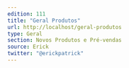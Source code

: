 ```yaml
---
edition: 111
title: "Geral Produtos"
url: http://localhost/geral-produtos
type: Geral
section: Novos Produtos e Pré-vendas
source: Erick
twitter: "@erickpatrick"
---
```

